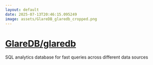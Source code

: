 ```yaml
---
layout: default
date: 2025-07-13T20:46:15.095249
image: assets/GlareDB_glaredb_cropped.png
---
```


# [GlareDB/glaredb](https://github.com/GlareDB/glaredb)

SQL analytics database for fast queries across different data sources
